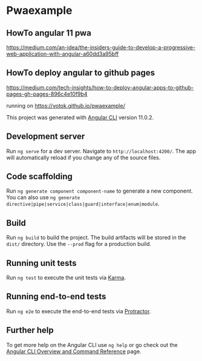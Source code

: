 # Pwaexample

## HowTo angular 11 pwa
https://medium.com/an-idea/the-insiders-guide-to-develop-a-progressive-web-application-with-angular-a60dd3a95bff

## HowTo deploy angular to github pages
https://medium.com/tech-insights/how-to-deploy-angular-apps-to-github-pages-gh-pages-896c4e10f9b4

running on https://votok.github.io/pwaexample/


This project was generated with [Angular CLI](https://github.com/angular/angular-cli) version 11.0.2.

## Development server

Run `ng serve` for a dev server. Navigate to `http://localhost:4200/`. The app will automatically reload if you change any of the source files.

## Code scaffolding

Run `ng generate component component-name` to generate a new component. You can also use `ng generate directive|pipe|service|class|guard|interface|enum|module`.

## Build

Run `ng build` to build the project. The build artifacts will be stored in the `dist/` directory. Use the `--prod` flag for a production build.

## Running unit tests

Run `ng test` to execute the unit tests via [Karma](https://karma-runner.github.io).

## Running end-to-end tests

Run `ng e2e` to execute the end-to-end tests via [Protractor](http://www.protractortest.org/).

## Further help

To get more help on the Angular CLI use `ng help` or go check out the [Angular CLI Overview and Command Reference](https://angular.io/cli) page.
